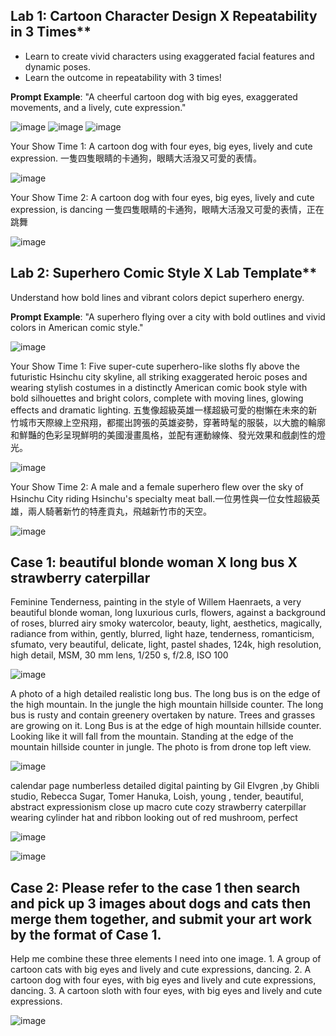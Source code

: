 ## Lab 1: Cartoon Character Design X Repeatability in 3 Times**

- Learn to create vivid characters using exaggerated facial features and dynamic poses.
- Learn the outcome in repeatability with 3 times!

**Prompt Example**: "A cheerful cartoon dog with big eyes, exaggerated movements, and a lively, cute expression."

![image](https://github.com/user-attachments/assets/b8527214-9890-4110-b55a-5454d69da4c5)
![image](https://github.com/user-attachments/assets/bab88310-2220-41f3-a6f0-fc0b250b081d)
![image](https://github.com/user-attachments/assets/71337ad3-dd65-40e9-8744-d6d2818d7f6a)

Your Show Time 1: A cartoon dog with four eyes, big eyes, lively and cute expression. 一隻四隻眼睛的卡通狗，眼睛大活潑又可愛的表情。

![image](https://github.com/user-attachments/assets/a4070587-2870-4ca3-a209-164211a70aee)

Your Show Time 2: A cartoon dog with four eyes, big eyes, lively and cute expression, is dancing 一隻四隻眼睛的卡通狗，眼睛大活潑又可愛的表情，正在跳舞

![image](https://github.com/user-attachments/assets/1b3c8bf4-85a2-41a0-814d-04bd9dc5790d)

## Lab 2: Superhero Comic Style X Lab Template**

Understand how bold lines and vibrant colors depict superhero energy.

**Prompt Example**: "A superhero flying over a city with bold outlines and vivid colors in American comic style."

![image](https://github.com/user-attachments/assets/672da3c5-1848-4eff-a3bf-2f310ab8221d)

Your Show Time 1: Five super-cute superhero-like sloths fly above the futuristic Hsinchu city skyline, all striking exaggerated heroic poses and wearing stylish costumes in a distinctly American comic book style with bold silhouettes and bright colors, complete with moving lines, glowing effects and dramatic lighting. 五隻像超級英雄一樣超級可愛的樹懶在未來的新竹城市天際線上空飛翔，都擺出誇張的英雄姿勢，穿著時髦的服裝，以大膽的輪廓和鮮豔的色彩呈現鮮明的美國漫畫風格，並配有運動線條、發光效果和戲劇性的燈光。

![image](https://github.com/user-attachments/assets/cf5cd189-5c41-437f-a455-a12bef1b8517)

Your Show Time 2: A male and a female superhero flew over the sky of Hsinchu City riding Hsinchu's specialty meat ball.一位男性與一位女性超級英雄，兩人騎著新竹的特產貢丸，飛越新竹市的天空。

![image](https://github.com/user-attachments/assets/9cc90686-0fff-4992-8472-6b28f1274af2)

##  Case 1: beautiful blonde woman X long bus X strawberry caterpillar 

Feminine Tenderness, painting in the style of Willem Haenraets, a very beautiful blonde woman, long luxurious curls, flowers, against a background of roses, blurred airy smoky watercolor, beauty, light, aesthetics, magically, radiance from within, gently, blurred, light haze, tenderness, romanticism, sfumato, very beautiful, delicate, light, pastel shades,  124k, high resolution, high detail, MSM, 30 mm lens, 1/250 s, f/2.8, ISO 100 

![image](https://github.com/user-attachments/assets/e6494257-eac9-449d-b706-caa149b5de0f)

A photo of a high detailed realistic long bus. The long bus is on the edge of the high mountain. In the jungle the high mountain hillside counter. The long bus is rusty and contain greenery overtaken by nature. Trees and grasses are growing on it. Long Bus is at the edge of high mountain hillside counter. Looking like it will fall from the mountain. Standing at the edge of the mountain hillside counter in jungle. The photo is from drone top left view.

![image](https://github.com/user-attachments/assets/6bec4397-d1ca-4714-9bab-2e67a6ed1c90)

calendar page numberless detailed digital painting by Gil Elvgren ,by Ghibli studio, Rebecca Sugar, Tomer Hanuka,  Loish, young , tender, beautiful, abstract expressionism close up macro cute cozy strawberry caterpillar wearing cylinder hat and ribbon  looking out of red mushroom, perfect

![image](https://github.com/user-attachments/assets/db0da891-e972-4458-8aef-5dee488765c4)

![image](https://github.com/user-attachments/assets/ec11dcbb-1f5e-4c3e-b2b2-0a5ea9c5e099)

## Case 2: Please refer to the case 1 then search and pick up 3 images about dogs and cats then merge them together, and submit your art work by the format of Case 1.

Help me combine these three elements I need into one image. 1. A group of cartoon cats with big eyes and lively and cute expressions, dancing. 2. A cartoon dog with four eyes, with big eyes and lively and cute expressions, dancing. 3. A cartoon sloth with four eyes, with big eyes and lively and cute expressions.

![image](https://github.com/user-attachments/assets/b73c0d0a-4361-4e73-9b20-a17897c3b141)





